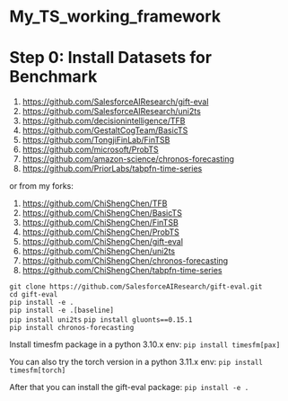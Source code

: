 # My_TS_working_framework

# Step 0: Install Datasets for Benchmark

1. https://github.com/SalesforceAIResearch/gift-eval  
2. https://github.com/SalesforceAIResearch/uni2ts  
3. https://github.com/decisionintelligence/TFB  
4. https://github.com/GestaltCogTeam/BasicTS  
5. https://github.com/TongjiFinLab/FinTSB  
6. https://github.com/microsoft/ProbTS
7. https://github.com/amazon-science/chronos-forecasting
8. https://github.com/PriorLabs/tabpfn-time-series
   
or from my forks:

1. https://github.com/ChiShengChen/TFB
2. https://github.com/ChiShengChen/BasicTS
3. https://github.com/ChiShengChen/FinTSB
4. https://github.com/ChiShengChen/ProbTS
5. https://github.com/ChiShengChen/gift-eval
6. https://github.com/ChiShengChen/uni2ts
7. https://github.com/ChiShengChen/chronos-forecasting
8. https://github.com/ChiShengChen/tabpfn-time-series

`git clone https://github.com/SalesforceAIResearch/gift-eval.git`  
`cd gift-eval`  
`pip install -e .`  
`pip install -e .[baseline]`  
`pip install uni2ts`  `pip install gluonts==0.15.1`  
`pip install chronos-forecasting`  

Install timesfm package in a python 3.10.x env:
``
pip install timesfm[pax]
``

You can also try the torch version in a python 3.11.x env:
``
pip install timesfm[torch]
``

After that you can install the gift-eval package:
``
pip install -e .
``
